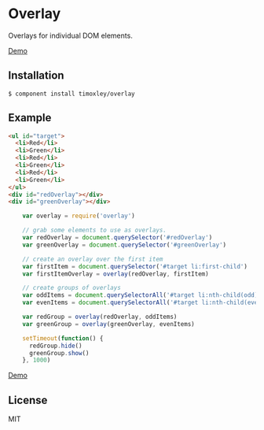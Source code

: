 # Overlay

  Overlays for individual DOM elements.
  
  [Demo](http://timoxley.github.io/overlay/examples/simple.html)

## Installation

    $ component install timoxley/overlay

## Example

```html
<ul id="target">
  <li>Red</li>
  <li>Green</li>
  <li>Red</li>
  <li>Green</li>
  <li>Red</li>
  <li>Green</li>
</ul>
<div id="redOverlay"></div>
<div id="greenOverlay"></div>
```

```js
    var overlay = require('overlay')

    // grab some elements to use as overlays.
    var redOverlay = document.querySelector('#redOverlay')
    var greenOverlay = document.querySelector('#greenOverlay')

    // create an overlay over the first item
    var firstItem = document.querySelector('#target li:first-child')
    var firstItemOverlay = overlay(redOverlay, firstItem)

    // create groups of overlays
    var oddItems = document.querySelectorAll('#target li:nth-child(odd)')
    var evenItems = document.querySelectorAll('#target li:nth-child(even)')

    var redGroup = overlay(redOverlay, oddItems)
    var greenGroup = overlay(greenOverlay, evenItems)

    setTimeout(function() {
      redGroup.hide()
      greenGroup.show()
    }, 1000)

```

[Demo](http://timoxley.github.com/overlay/examples/overlay/)

## License

  MIT
